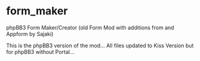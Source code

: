 form_maker
==========

phpBB3 Form Maker/Creator (old Form Mod with additions from and Appform by Sajaki)

This is the phpBB3 version of the mod...
All files updated to Kiss Version but for phpBB3 without Portal...

